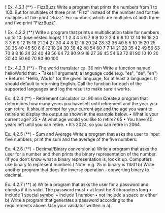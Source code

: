 ! Ex. 4.2.1 (**) - FizzBuzz
Write a program that prints the numbers from 1 to 100. But for multiples of three print "Fizz" instead of the
number and for the multiples of five print "Buzz". For numbers which are multiples of both three and five print
"FizzBuzz".

! Ex. 4.2.2 (**)
Write a program that prints a multiplication table for numbers up to 10. (use nested loops)
1 1 2 3 4 5 6 7 8 9 10
2 2 4 6 8 10 12 14 16 18 20
3 3 6 9 12 15 18 21 24 27 30
4 4 8 12 16 20 24 28 32 36 40
5 5 10 15 20 25 30 35 40 45 50
6 6 12 18 24 30 36 42 48 54 60
7 7 14 21 28 35 42 49 56 63 70
8 8 16 24 32 40 48 56 64 72 80
9 9 18 27 36 45 54 63 72 81 90
10 10 20 30 40 50 60 70 80 90 100

! Ex. 4.2.3 (**) - The world translater ca. 30 min
Write a function named helloWorld that:
• Takes 1 argument, a language code (e.g. "es", "de", "en")
• Returns "Hello, World" for the given language, for at least 3 languages. It should default to returning
English.
Call the function for each of the supported languages and log the result to make sure it works.

Ex. 4.2.4 (**) - Retirement calculator ca. 90 min
Create a program that determines how many years you have left until retirement and the year you can retire.
It should prompt for your current age and the age you want to retire and display the output as shown in the
example below.
• What is your current age? 25
• At what age would you like to retire? 65
• You have 40 years left until you can retire.
• It’s 2024, so you can retire in 2064.

Ex. 4.2.5 (**) - Sum and Average
Write a program that asks the user to input five numbers, print the sum and the average of the five numbers.

Ex. 4.2.6 (**) - Decimal/Binary conversion
a) Write a program that asks the user for a number and then prints the binary representation of the number.
(If you don’t know what a binary representation is, look it up. Computers use binary to represent
numbers.)
Note: e.g. 25 in binary is 11001
b) Write another program that does the inverse operation - converting binary to decimal.

Ex. 4.2.7 (**)
a) Write a program that asks the user for a password and checks if it is valid. The password must
• at least be 8 characters long
• include 1 special symbol
• include 1 number
• not include a space or either
b) Write a program that generates a password according to the requirements above. Use your validator
written in a).


